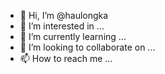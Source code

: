 - 👋 Hi, I’m @haulongka
- 👀 I’m interested in ...
- 🌱 I’m currently learning ...
- 💞️ I’m looking to collaborate on ...
- 📫 How to reach me ...

<!---
haulongka/haulongka is a ✨ special ✨ repository because its `README.md` (this file) appears on your GitHub profile.
You can click the Preview link to take a look at your changes.
--->
